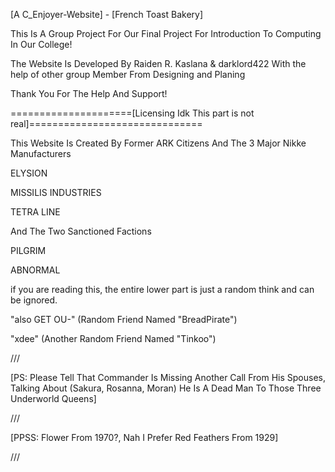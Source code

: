 [A C_Enjoyer-Website] - [French Toast Bakery]

This Is A Group Project For Our Final Project For Introduction To Computing In Our College!

The Website Is Developed By Raiden R. Kaslana & darklord422
With the help of other group Member From Designing and Planing

Thank You For The Help And Support!

=====================[Licensing Idk This part is not real]==============================

This Website Is Created By Former ARK Citizens And The 3 Major Nikke Manufacturers

ELYSION

MISSILIS INDUSTRIES

TETRA LINE

And The Two Sanctioned Factions

PILGRIM

ABNORMAL

if you are reading this, the entire lower part is just a random think and can be ignored.

"also GET OU-" (Random Friend Named "BreadPirate")

"xdee" (Another Random Friend Named "Tinkoo")

///

[PS: Please Tell That Commander Is Missing Another Call From His Spouses, Talking About (Sakura, Rosanna, Moran) He Is A Dead Man To Those Three Underworld Queens]

///

[PPSS: Flower From 1970?, Nah I Prefer Red Feathers From 1929]

///
